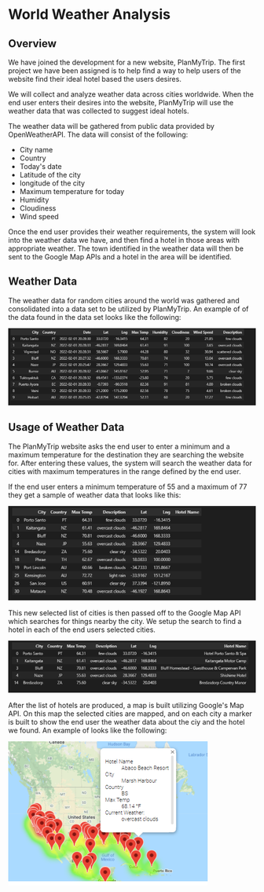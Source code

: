 # World Weather Analysis
## Overview

We have joined the development for a new website, PlanMyTrip. The first project we have been assigned is to help find a way to help users of the website find their ideal hotel based the users desires.
 
We will collect and analyze weather data across cities worldwide. When the end user enters their desires into the website, PlanMyTrip will use the weather data that was collected to suggest ideal hotels.

The weather data will be gathered from public data provided by OpenWeatherAPI. The data will consist of the following:

- City name
- Country
- Today's date
- Latitude of the city 
- longitude of the city
- Maximum temperature for today
- Humidity
- Cloudiness
- Wind speed


Once the end user provides their weather requirements, the system will look into the weather data we have, and then find a hotel in those areas with appropriate weather. The town identified in the weather data will then be sent to the Google Map APIs and a hotel in the area will be identified.

## Weather Data

The weather data for random cities around the world was gathered and consolidated into a data set to be utilized by PlanMyTrip. An example of of the data found in the data set looks like the following: 

![](weather_data/weather_data_example.png)


## Usage of Weather Data

The PlanMyTrip website asks the end user to enter a minimum and a maximum temperature for the destination they are searching the website for. After entering these values, the system will search the weather data for cities with maximum temperatures in the range defined by the end user.

If the end user enters a minimum temperature of 55 and a maximum of 77 they get a sample of weather data that looks like this:

![](weather_data/weather_data_range.png)


 This new selected list of cities is then passed off to the Google Map API which searches for things nearby the city. We setup the search to find a hotel in each of the end users selected cities.

![](weather_data/weather_data_hotel.png)

After the list of hotels are produced, a map is built utilizing Google's Map API. On this map the selected cities are mapped, and on each city a marker is built to show the end user the weather data about the ciy and the hotel we found. An example of looks like the following:

![](weather_data/weather_data_hotel_marker.png)


